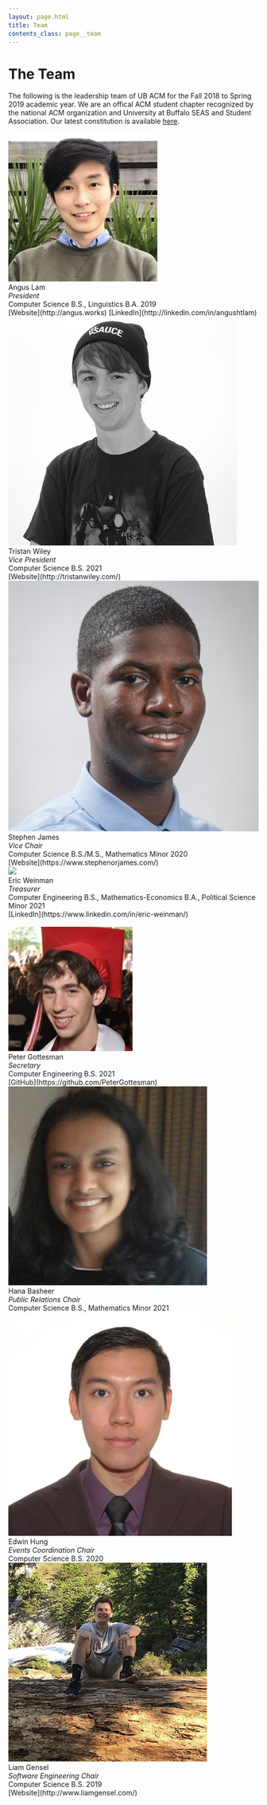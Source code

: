 ```yaml
---
layout: page.html
title: Team
contents_class: page__team
---
```


# The Team

The following is the leadership team of UB ACM for the Fall 2018 to Spring 2019 academic year. We are an offical ACM student chapter recognized by the national ACM organization and University at Buffalo SEAS and Student Association. Our latest constitution is available [here](/constitution).

<div class="row">
  <div class="three columns">
    <div class="team_member">
      <img class="profile" src="/assets/team/angus.jpg" />
      <div class="name">Angus Lam</div>
      <div class="description">
        <i>President</i><br />
        Computer Science B.S., Linguistics B.A. 2019<br />
        [Website](http://angus.works)
        [LinkedIn](http://linkedin.com/in/angushtlam)
      </div>
    </div>
  </div>
  <div class="three columns">
    <div class="team_member">
      <img class="profile" src="/assets/team/tristan.jpg" />
      <div class="name">Tristan Wiley</div>
      <div class="description">
        <i>Vice President</i><br />
        Computer Science B.S. 2021<br />
        [Website](http://tristanwiley.com/)
      </div>
    </div>
  </div>
  <div class="three columns">
    <div class="team_member">
      <img class="profile" src="/assets/team/stephen.jpg" />
      <div class="name">Stephen James</div>
      <div class="description">
        <i>Vice Chair</i><br />
        Computer Science B.S./M.S., Mathematics Minor 2020<br />
        [Website](https://www.stephenorjames.com/)
      </div>
    </div>
  </div>
  <div class="three columns">
    <div class="team_member">
      <img class="profile" src="/assets/team/eric.png" />
      <div class="name">Eric Weinman</div>
      <div class="description">
        <i>Treasurer</i><br />
        Computer Engineering B.S., Mathematics-Economics B.A., Political Science Minor 2021<br />
        [LinkedIn](https://www.linkedin.com/in/eric-weinman/)
      </div>
    </div>
  </div>
</div>
<br />
<div class="row">
  <div class="three columns">
    <div class="team_member">
      <img class="profile" src="/assets/team/peter.jpg" />
      <div class="name">Peter Gottesman</div>
      <div class="description">
        <i>Secretary</i><br />
        Computer Engineering B.S. 2021<br />
        [GitHub](https://github.com/PeterGottesman)
      </div>
    </div>
  </div>
  <div class="three columns">
    <div class="team_member">
      <img class="profile" src="/assets/team/hana.jpg" />
      <div class="name">Hana Basheer</div>
      <div class="description">
        <i>Public Relations Chair</i><br />
        Computer Science B.S., Mathematics Minor 2021<br />
      </div>
    </div>
  </div>
  <div class="three columns">
    <div class="team_member">
      <img class="profile" src="/assets/team/edwin.jpg" />
      <div class="name">Edwin Hung</div>
      <div class="description">
        <i>Events Coordination Chair</i><br />
        Computer Science B.S. 2020<br />
      </div>
    </div>
  </div>
  <div class="three columns">
    <div class="team_member">
      <img class="profile" src="/assets/team/liam.jpg" />
      <div class="name">Liam Gensel</div>
      <div class="description">
        <i>Software Engineering Chair</i><br />
        Computer Science B.S. 2019<br />
        [Website](http://www.liamgensel.com/)
      </div>
    </div>
  </div>

</div>
<br />
<div class="row">

</div>

